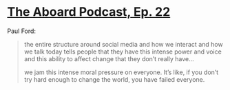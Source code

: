 
# [The Aboard Podcast, Ep. 22](https://aboard.com/podcast/controlled-chaos/)

Paul Ford:

> the entire structure around social media and how we interact and how we talk today tells people that they have this intense power and voice and this ability to affect change that they don’t really have...
> 
> we jam this intense moral pressure on everyone. It’s like, if you don’t try hard enough to change the world, you have failed everyone.